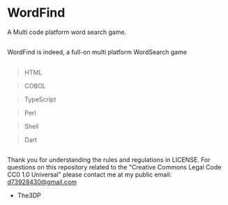 # WordFind
A Multi code platform word search game.
##
WordFind is indeed, a full-on multi platform WordSearch game 
##
>HTML

>COBOL

>TypeScript

>Perl

>Shell

>Dart
##
Thank you for understanding the rules and regulations in LICENSE.
For questions on this repository related to the "Creative Commons Legal Code
CC0 1.0 Universal" please contact me at my public email:
d73928430@gmail.com

- The3DP
##
